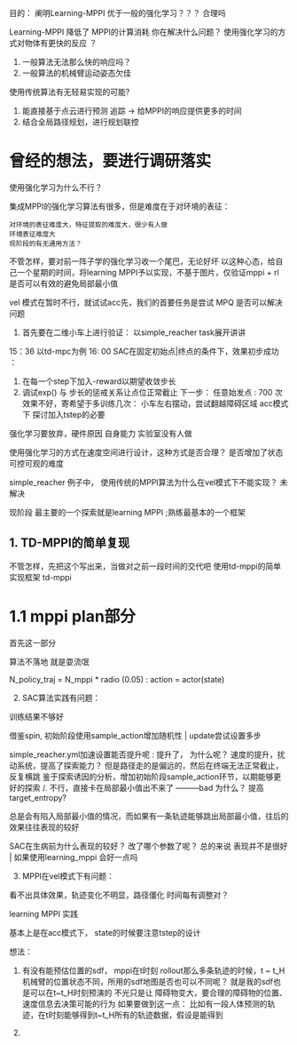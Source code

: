 目的： 阐明Learning-MPPI 优于一般的强化学习？？？ 合理吗

Learning-MPPI 降低了 MPPI的计算消耗
你在解决什么问题？ 使用强化学习的方式对物体有更快的反应 ？ 
1. 一般算法无法那么快的响应吗？ 
2. 一般算法的机械臂运动姿态欠佳
   
使用传统算法有无轻易实现的可能?
1. 能直接基于点云进行预测 追踪 -> 给MPPI的响应提供更多的时间
2. 结合全局路径规划，进行规划联控


# 曾经的想法，要进行调研落实
使用强化学习为什么不行？ 

集成MPPI的强化学习算法有很多，但是难度在于对环境的表征：

    对环境的表征难度大，特征提取的难度大，很少有人做
    环境表征难度大
    现阶段的有无通用方法？


不管怎样，要对前一阵子学的强化学习收一个尾巴，无论好坏
以这种心态，给自己一个星期的时间，将learning MPPI予以实现，不基于图片，仅验证mppi + rl 是否可以有效的避免局部最小值

vel 模式在暂时不行，就试试acc先，我们的首要任务是尝试 MPQ 是否可以解决问题

1. 首先要在二维小车上进行验证： 以simple_reacher task展开讲讲
   
15：36 以td-mpc为例
16: 00 SAC在固定初始点|终点的条件下，效果初步成功 ： 
1. 在每一个step下加入-reward以期望收敛步长 
2. 调试exp() 与 步长的惩戒关系让点位正常截止
下一步：
任意始发点 : 
    700 次效果不好，寄希望于多训练几次： 小车左右摆动，尝试翻越障碍区域 
acc模式下
探讨加入tstep的必要




强化学习要放弃，硬件原因 自身能力  实验室没有人做







使用强化学习的方式在速度空间进行设计，这种方式是否合理？ 是否增加了状态可控可观的难度

simple_reacher 例子中， 使用传统的MPPI算法为什么在vel模式下不能实现？ 未解决

现阶段 最主要的一个探索就是learning MPPI ;熟练最基本的一个框架


## 1. TD-MPPI的简单复现
 不管怎样，先把这个写出来，当做对之前一段时间的交代吧
使用td-mppi的简单实现框架 
td-mppi
# 1.1 mppi plan部分
首先这一部分

算法不落地  就是耍流氓 

   
N_policy_traj = N_mppi * radio (0.05) : action = actor(state)



2. SAC算法实践有问题：

训练结果不够好

借鉴spin, 初始阶段使用sample_action增加随机性 | update尝试设置多步

simple_reacher.yml加速设置能否提升呢 : 提升了， 为什么呢？ 速度的提升，扰动系统，提高了探索能力？ 但是路径走的是偏远的，然后在终端无法正常截止，反复横跳
鉴于探索诱因的分析，增加初始阶段sample_action环节，以期能够更好的探索 /. 不行，直接卡在局部最小值出不来了 ———bad 为什么？
提高target_entropy?

总是会有陷入局部最小值的情况，而如果有一条轨迹能够跳出局部最小值，往后的效果往往表现的较好


SAC在生病前为什么表现的较好？ 改了哪个参数了呢？
总的来说 表现并不是很好  | 如果使用learning_mppi 会好一点吗


3. MPPI在vel模式下有问题：
   
看不出具体效果，轨迹变化不明显，路径僵化 时间每有调整对？



learning MPPI 实践

基本上是在acc模式下， state的时候要注意tstep的设计 


想法： 
1. 有没有能预估位置的sdf， mppi在t时刻 rollout那么多条轨迹的时候，t ~ t_H 机械臂的位置状态不同，所用的sdf地图是否也可以不同呢？ 就是我的sdf也是可以在t~t_H时刻预演的
不光只是让 障碍物变大，要合理的障碍物的位置、速度信息去决策可能的行为
如果要做到这一点： 
比如有一段人体预测的轨迹，在t时刻能够得到t~t_H所有的轨迹数据，假设是能得到

2. 